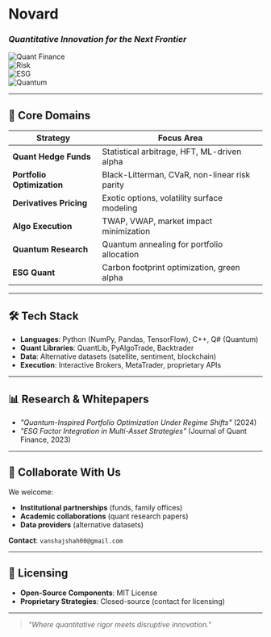 # Novard  
### *Quantitative Innovation for the Next Frontier*  

![Quant Finance](https://img.shields.io/badge/Quant-Hedge_Fund_Strategies-blue)  
![Risk](https://img.shields.io/badge/Risk-Management-red)  
![ESG](https://img.shields.io/badge/ESG-Quant_Strategies-green)  
![Quantum](https://img.shields.io/badge/Quantum-Finance-purple)  

---

## **🚀 Core Domains**  
| **Strategy**                | **Focus Area**                                |  
|-----------------------------|-----------------------------------------------|  
| **Quant Hedge Funds**       | Statistical arbitrage, HFT, ML-driven alpha   |  
| **Portfolio Optimization**  | Black-Litterman, CVaR, non-linear risk parity |  
| **Derivatives Pricing**     | Exotic options, volatility surface modeling   |  
| **Algo Execution**          | TWAP, VWAP, market impact minimization        |  
| **Quantum Research**        | Quantum annealing for portfolio allocation    |  
| **ESG Quant**               | Carbon footprint optimization, green alpha    |  

---

## **🛠️ Tech Stack**  
- **Languages**: Python (NumPy, Pandas, TensorFlow), C++, Q# (Quantum)  
- **Quant Libraries**: QuantLib, PyAlgoTrade, Backtrader  
- **Data**: Alternative datasets (satellite, sentiment, blockchain)  
- **Execution**: Interactive Brokers, MetaTrader, proprietary APIs  

---

## **📊 Research & Whitepapers**  
- *"Quantum-Inspired Portfolio Optimization Under Regime Shifts"* (2024)  
- *"ESG Factor Integration in Multi-Asset Strategies"* (Journal of Quant Finance, 2023)  

---

## **🤝 Collaborate With Us**  
We welcome:  
- **Institutional partnerships** (funds, family offices)  
- **Academic collaborations** (quant research papers)  
- **Data providers** (alternative datasets)  

**Contact**: `vanshajshah00@gmail.com`  

---

## **🔐 Licensing**  
- **Open-Source Components**: MIT License  
- **Proprietary Strategies**: Closed-source (contact for licensing)  

---

> *"Where quantitative rigor meets disruptive innovation."*  
